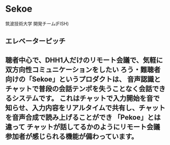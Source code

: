 # Sekoe

筑波技術大学 開発チーム(FISH)


エレベーターピッチ
----------------------------------------------------------------------------------------
聴者中心で、DHH1人だけのリモート会議で、気軽に双方向性コミュニケーションをしたい
ろう・難聴者向けの「Sekoe」というプロダクトは、
音声認識とチャットで普段の会話テンポを失うことなく会話できるシステムです。
これはチャットで入力開始を音で知らせ、入力内容をリアルタイムで共有し、チャットを音声合成で読み上げることができ
「Pekoe」とは違って
チャットが話してるかのようにリモート会議参加者が感じられる機能が備わっています。
----------------------------------------------------------------------------------------


